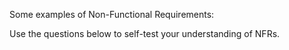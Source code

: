 <include src="NonFunctionalRequirements.md#def-nfr" styles="highlighted"/>

<note src="NonFunctionalRequirements.md#nfrs-in-a-nutshell" styles="note,big,right"/>

Some examples of Non-Functional Requirements:
<include src="NonFunctionalRequirements.md#def-examples"/>

<expandable src="NonFunctionalRequirements.md#more-examples"/>

Use the questions below to self-test your understanding of NFRs.
<questions src="NonFunctionalRequirements.md#questions" only="level1,level2"/>
          
